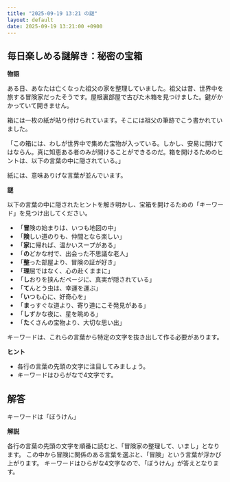 ```yaml
---
title: "2025-09-19 13:21 の謎"
layout: default
date: 2025-09-19 13:21:00 +0900
---
```

## 毎日楽しめる謎解き：秘密の宝箱

**物語**

ある日、あなたは亡くなった祖父の家を整理していました。祖父は昔、世界中を旅する冒険家だったそうです。屋根裏部屋で古びた木箱を見つけました。鍵がかかっていて開きません。

箱には一枚の紙が貼り付けられています。そこには祖父の筆跡でこう書かれていました。

「この箱には、わしが世界中で集めた宝物が入っている。しかし、安易に開けてはならん。真に知恵ある者のみが開けることができるのだ。箱を開けるためのヒントは、以下の言葉の中に隠されている。」

紙には、意味ありげな言葉が並んでいます。

**謎**

以下の言葉の中に隠されたヒントを解き明かし、宝箱を開けるための「キーワード」を見つけ出してください。

*   「**冒**険の始まりは、いつも地図の中」
*   「**険**しい道のりも、仲間となら楽しい」
*   「**家**に帰れば、温かいスープがある」
*   「**の**どかな村で、出会った不思議な老人」
*   「**整**った部屋より、冒険の証が好き」
*   「**理**屈ではなく、心の赴くままに」
*   「**し**おりを挟んだページに、真実が隠されている」
*   「**て**んとう虫は、幸運を運ぶ」
*   「**い**つも心に、好奇心を」
*   「**ま**っすぐな道より、寄り道にこそ発見がある」
*   「**し**ずかな夜に、星を眺める」
*   「**た**くさんの宝物より、大切な思い出」

キーワードは、これらの言葉から特定の文字を抜き出して作る必要があります。

**ヒント**

*   各行の言葉の先頭の文字に注目してみましょう。
*   キーワードはひらがなで4文字です。

## 解答

キーワードは「ぼうけん」

**解説**

各行の言葉の先頭の文字を順番に読むと、「冒険家の整理して、いまし」となります。
この中から冒険に関係のある言葉を選ぶと、「冒険」という言葉が浮かび上がります。
キーワードはひらがな4文字なので、「ぼうけん」が答えとなります。
